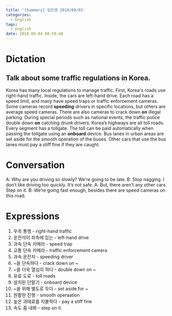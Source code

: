 ```yaml
---
title: '[Summary] 입트영 2018/09/03'
categories:
  - English
tags:
  - English
date: 2018-09-04 08:59:48
---
```


# Dictation

## Talk about some traffic regulations in Korea.

Korea has many local regulations to manage traffic. First, Korea's roads use right-hand traffic. Inside, the cars are left-hand drive. Each road has a speed limit, and many have speed traps or traffic enforcement cameras. Some cameras record **speeding** drivers in specific locations, but others are average speed cameras. There are also cameras to crack down **on** illegal parking. During special periods such as national events, the traffic police double down **on** catching drunk drivers. Korea’s highways are all toll roads. Every segment has a tollgate. The toll can be paid automatically when passing the tollgate using an **onboard** device. Bus lanes in urban areas are set aside for the smooth operation of the buses. Other cars that use the bus lanes must pay a stiff fine if they are caught.

# Conversation

A: Why are you driving so slowly? We’re going to be late.
B: Stop nagging. I don’t like driving too quickly. It’s not safe.
A: But, there aren’t any other cars. Step on it.
B: We’re going fast enough, besides there are speed cameras on this road.

# Expressions

1. 우측 통행 - right-hand traffic
2. 운전석이 좌측에 있는 - left-hand drive
3. 과속 단속 카메라 - speed trap
4. 교통 단속 카메라 - traffic enforcement camera
5. 과속 운전자 - speeding driver
6. ~을 단속하다 - crack down on ~
7. ~을 더욱 열심히 하다 - double down on ~
8. 유료 도로 - toll roads
9. 설치된 단말기 - onboard device
10. ~을 위해 별도로 두다 - set aside for ~
11. 원활한 진행 - smooth operaation
12. 높은 과태료를 지불하다 - pay a stiff fine
13. 속도 좀 내봐 - step on it.
